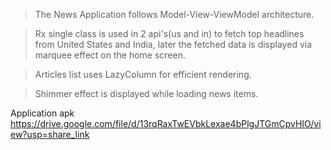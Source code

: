 
 >The News Application follows Model-View-ViewModel architecture.

> Rx single class is used in 2 api's(us and in) to fetch top headlines from United States and India, later the fetched data is displayed via marquee effect on the home screen.

> Articles list uses LazyColumn for efficient rendering.

> Shimmer effect is displayed while loading news items.




Application apk
https://drive.google.com/file/d/13rqRaxTwEVbkLexae4bPlgJTGmCpvHIO/view?usp=share_link
